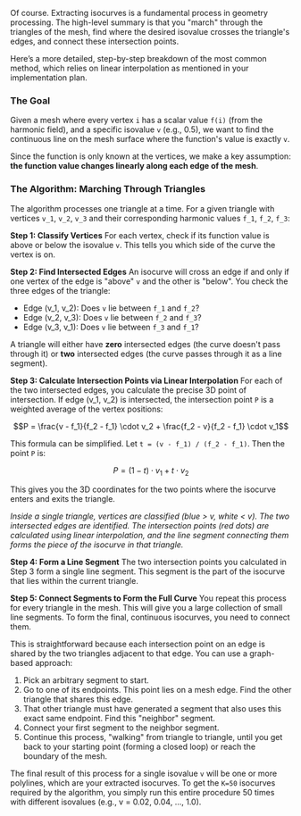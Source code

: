 Of course. Extracting isocurves is a fundamental process in geometry processing. The high-level summary is that you "march" through the triangles of the mesh, find where the desired isovalue crosses the triangle's edges, and connect these intersection points.

Here’s a more detailed, step-by-step breakdown of the most common method, which relies on linear interpolation as mentioned in your implementation plan.

### **The Goal**

Given a mesh where every vertex `i` has a scalar value `f(i)` (from the harmonic field), and a specific isovalue `v` (e.g., 0.5), we want to find the continuous line on the mesh surface where the function's value is exactly `v`.

Since the function is only known at the vertices, we make a key assumption: **the function value changes linearly along each edge of the mesh**.

### **The Algorithm: Marching Through Triangles**

The algorithm processes one triangle at a time. For a given triangle with vertices `v_1`, `v_2`, `v_3` and their corresponding harmonic values `f_1`, `f_2`, `f_3`:

**Step 1: Classify Vertices**
For each vertex, check if its function value is above or below the isovalue `v`. This tells you which side of the curve the vertex is on.

**Step 2: Find Intersected Edges**
An isocurve will cross an edge if and only if one vertex of the edge is "above" `v` and the other is "below". You check the three edges of the triangle:

  * Edge (v\_1, v\_2): Does `v` lie between `f_1` and `f_2`?
  * Edge (v\_2, v\_3): Does `v` lie between `f_2` and `f_3`?
  * Edge (v\_3, v\_1): Does `v` lie between `f_3` and `f_1`?

A triangle will either have **zero** intersected edges (the curve doesn't pass through it) or **two** intersected edges (the curve passes through it as a line segment).

**Step 3: Calculate Intersection Points via Linear Interpolation**
For each of the two intersected edges, you calculate the precise 3D point of intersection. If edge (v\_1, v\_2) is intersected, the intersection point `P` is a weighted average of the vertex positions:

$$P = \frac{v - f_1}{f_2 - f_1} \cdot v_2 + \frac{f_2 - v}{f_2 - f_1} \cdot v_1$$

This formula can be simplified. Let `t = (v - f_1) / (f_2 - f_1)`. Then the point `P` is:

$$P = (1-t) \cdot v_1 + t \cdot v_2$$

This gives you the 3D coordinates for the two points where the isocurve enters and exits the triangle.

*Inside a single triangle, vertices are classified (blue \> v, white \< v). The two intersected edges are identified. The intersection points (red dots) are calculated using linear interpolation, and the line segment connecting them forms the piece of the isocurve in that triangle.*

**Step 4: Form a Line Segment**
The two intersection points you calculated in Step 3 form a single line segment. This segment is the part of the isocurve that lies within the current triangle.

**Step 5: Connect Segments to Form the Full Curve**
You repeat this process for every triangle in the mesh. This will give you a large collection of small line segments. To form the final, continuous isocurves, you need to connect them.

This is straightforward because each intersection point on an edge is shared by the two triangles adjacent to that edge. You can use a graph-based approach:

1.  Pick an arbitrary segment to start.
2.  Go to one of its endpoints. This point lies on a mesh edge. Find the other triangle that shares this edge.
3.  That other triangle must have generated a segment that also uses this exact same endpoint. Find this "neighbor" segment.
4.  Connect your first segment to the neighbor segment.
5.  Continue this process, "walking" from triangle to triangle, until you get back to your starting point (forming a closed loop) or reach the boundary of the mesh.

The final result of this process for a single isovalue `v` will be one or more polylines, which are your extracted isocurves. To get the `K=50` isocurves required by the algorithm, you simply run this entire procedure 50 times with different isovalues (e.g., v = 0.02, 0.04, ..., 1.0).